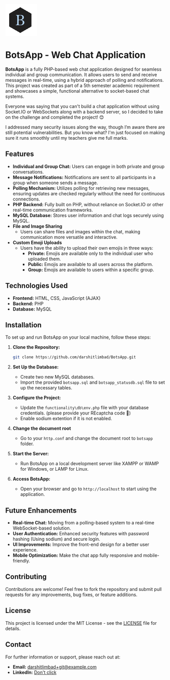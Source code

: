 
![Image betrayed me 😒](img/logo.png)

# BotsApp - Web Chat Application

**BotsApp** is a fully PHP-based web chat application designed for seamless individual and group communication. It allows users to send and receive messages in real-time, using a hybrid approach of polling and notifications. This project was created as part of a 5th semester academic requirement and showcases a simple, functional alternative to socket-based chat systems. 

Everyone was saying that you can't build a chat application without using Socket.IO or WebSockets along with a backend server, so I decided to take on the challenge and completed the project! 😊

I addressed many security issues along the way, though I’m aware there are still potential vulnerabilities. But you know what? I'm just focused on making sure it runs smoothly until my teachers give me full marks.

## Features

- **Individual and Group Chat:** Users can engage in both private and group conversations.
- **Message Notifications:** Notifications are sent to all participants in a group when someone sends a message.
- **Polling Mechanism:** Utilizes polling for retrieving new messages, ensuring updates are checked regularly without the need for continuous connections.
- **PHP Backend:** Fully built on PHP, without reliance on Socket.IO or other real-time communication frameworks.
- **MySQL Database:** Stores user information and chat logs securely using MySQL.
- **File and Image Sharing**
   - Users can share files and images within the chat, making communication more versatile and interactive.
- **Custom Emoji Uploads**
   - Users have the ability to upload their own emojis in three ways:
     - **Private:** Emojis are available only to the individual user who uploaded them.
     - **Public:** Emojis are available to all users across the platform.
     - **Group:** Emojis are available to users within a specific group.

## Technologies Used

- **Frontend:** HTML, CSS, JavaScript (AJAX)
- **Backend:** PHP
- **Database:** MySQL

## Installation

To set up and run BotsApp on your local machine, follow these steps:

1. **Clone the Repository:**
    ```bash
    git clone https://github.com/darshitlimbad/BotsApp.git
    ```

2. **Set Up the Database:**
   - Create two new MySQL databases.
   - Import the provided `botsapp.sql` and `botsapp_statusdb.sql` file to set up the necessary tables.

3. **Configure the Project:**
   - Update the `functionality\db\env.php` file with your database credentials. (please provide your REcaptcha code 🤨)
   - Enable sodium extention if it is not enabled.

4. **Change the document root**
   - Go to your `http.conf` and change the document root to `botsapp` folder. 

5. **Start the Server:**
   - Run BotsApp on a local development server like XAMPP or WAMP for Windows, or LAMP for Linux.

6. **Access BotsApp:**
   - Open your browser and go to `http://localhost` to start using the application.

## Future Enhancements

- **Real-time Chat:** Moving from a polling-based system to a real-time WebSocket-based solution.
- **User Authentication:** Enhanced security features with password hashing (Using sodium) and secure login.
- **UI Improvements:** Improve the front-end design for a better user experience.
- **Mobile Optimization:** Make the chat app fully responsive and mobile-friendly.

## Contributing

Contributions are welcome! Feel free to fork the repository and submit pull requests for any improvements, bug fixes, or feature additions.

## License

This project is licensed under the MIT License - see the [LICENSE](LICENSE) file for details.

## Contact

For further information or support, please reach out at:
- **Email:** darshitlimbad+git@example.com
- **LinkedIn:** [Don't click](https://www.linkedin.com/in/darshit-limbad/)

